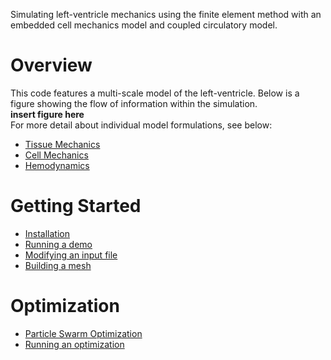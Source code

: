 Simulating left-ventricle mechanics using the finite element method with an embedded cell mechanics model and coupled circulatory model.

# Overview  
This code features a multi-scale model of the left-ventricle. Below is a figure showing the flow of information within the simulation.  
**insert figure here**  
For more detail about individual model formulations, see below:  
  * [Tissue Mechanics](/pages/overview_of_models/tissue_mechanics.md)  
  * [Cell Mechanics](/pages/overview_of_models/cell_mechanics.md)  
  * [Hemodynamics](/pages/overview_of_models/hemodynamics.md)  

# Getting Started  
  * [Installation](/pages/installation.md)
  * [Running a demo](/pages/running_demo.md)
  * [Modifying an input file](/pages/fenics_input_readme.md)
  * [Building a mesh](/pages/mesh_generation_readme.md)

# Optimization
  * [Particle Swarm Optimization](/pages/pso_overview.md)
  * [Running an optimization](/pages/running_pso.md)
